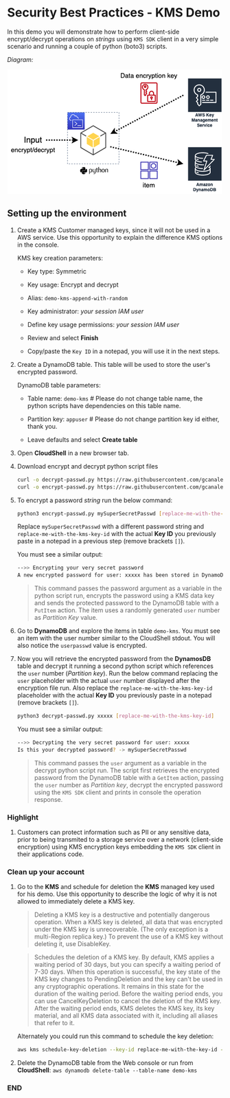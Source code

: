 # Security Best Practices - KMS Demo

In this demo you will demonstrate how to perform client-side encrypt/decrypt operations on *strings* using `KMS SDK` client in a very simple scenario and running a couple of python (boto3) scripts.

*Diagram:*

![diagram1](images/kms-demo.drawio.png)

## Setting up the environment

1. Create a KMS Customer managed keys, since it will not be used in a AWS service. Use this opportunity to explain the difference KMS options in the console.

    KMS key creation parameters:

    - Key type: Symmetric

    - Key usage: Encrypt and decrypt

    - Alias: `demo-kms-append-with-random`

    - Key administrator: *your session IAM user*

    - Define key usage permissions: *your session IAM user*

    - Review and select **Finish**

    - Copy/paste the `Key ID` in a notepad, you will use it in the next steps.

1. Create a DynamoDB table. This table will be used to store the user's encrypted password.

    DynamoDB table parameters:

    - Table name: `demo-kms` # Please do not change table name, the python scripts have dependencies on this table name.

    - Partition key: `appuser` # Please do not change partition key id either, thank you.

    - Leave defaults and select **Create table**

1. Open **CloudShell** in a new browser tab.

1. Download encrypt and decrypt python script files

    ```sh
    curl -o decrypt-passwd.py https://raw.githubusercontent.com/gcanales75/demo-kms/main/decrypt-passwd.py
    curl -o encrypt-passwd.py https://raw.githubusercontent.com/gcanales75/demo-kms/main/encrypt-passwd.py
    ```

1. To encrypt a password *string* run the below command:

    ```sh
    python3 encrypt-passwd.py mySuperSecretPasswd [replace-me-with-the-kms-key-id]
    ```

    Replace `mySuperSecretPasswd` with a different password string and `replace-me-with-the-kms-key-id` with the actual **Key ID** you previously paste in a notepad in a previous step (remove brackets `[]`).

    You must see a similar output:

    ```sh
    -->> Encrypting your very secret password
    A new encrypted password for user: xxxxx has been stored in DynamoDB
    ```

    > This command passes the password argument as a variable in the python script run, encrypts the password using a KMS data key and sends the protected password to the DynamoDB table with a `PutItem` action. The item uses a randomly generated `user` number as *Partition Key* value.

1. Go to **DynamoDB** and explore the items in table `demo-kms`. You must see an item with the user number similar to the CloudShell stdout. You will also notice the `userpasswd` value is encrypted.

1. Now you will retrieve the encrypted password from the **DynamosDB** table and decrypt it running a second python script which references the `user` number (*Partition key*). Run the below command replacing the `user` placeholder with the actual `user` number displayed after the encryption file run. Also replace the `replace-me-with-the-kms-key-id` placeholder with the actual **Key ID** you previously paste in a notepad (remove brackets `[]`).

    ```sh
    python3 decrypt-passwd.py xxxxx [replace-me-with-the-kms-key-id]
    ```

    You must see a similar output:

    ```sh
    -->> Decrypting the very secret password for user: xxxxx
    Is this your decrypted password? -> mySuperSecretPasswd
    ```

    > This command passes the `user` argument as a variable in the decrypt python script run. The script first retrieves the encrypted password from the DynamoDB table with a `GetItem` action, passing the `user` number as *Partition key*, decrypt the encrypted password using the `KMS SDK` client and prints in console the operation response.

### Highlight

1. Customers can protect information such as PII or any sensitive data, prior to being transmited to a storage service over a network (client-side encryption) using KMS encryption keys embedding the `KMS SDK` client in their applications code.

### Clean up your account

1. Go to the **KMS** and schedule for deletion the **KMS** managed key used for his demo. Use this opportunity to describe the logic of why it is not allowed to immediately delete a KMS key.

    > Deleting a KMS key is a destructive and potentially dangerous operation. When a KMS key is deleted, all data that was encrypted under the KMS key is unrecoverable. (The only exception is a multi-Region replica key.) To prevent the use of a KMS key without deleting it, use DisableKey.

    > Schedules the deletion of a KMS key. By default, KMS applies a waiting period of 30 days, but you can specify a waiting period of 7-30 days. When this operation is successful, the key state of the KMS key changes to PendingDeletion and the key can't be used in any cryptographic operations. It remains in this state for the duration of the waiting period. Before the waiting period ends, you can use CancelKeyDeletion to cancel the deletion of the KMS key. After the waiting period ends, KMS deletes the KMS key, its key material, and all KMS data associated with it, including all aliases that refer to it.

    Alternately you could run this command to schedule the key deletion:

    ```sh
    aws kms schedule-key-deletion --key-id replace-me-with-the-key-id --pending-window-in-days 7
    ```

1. Delete the DynamoDB table from the Web console or run from **CloudShell**: `aws dynamodb delete-table --table-name demo-kms`

### END